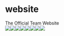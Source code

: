 # website
The Official Team Website<br />
[![](https://sourcerer.io/fame/kunal768/technocrats-robotics/website/images/0)](https://sourcerer.io/fame/kunal768/technocrats-robotics/website/links/0)[![](https://sourcerer.io/fame/kunal768/technocrats-robotics/website/images/1)](https://sourcerer.io/fame/kunal768/technocrats-robotics/website/links/1)[![](https://sourcerer.io/fame/kunal768/technocrats-robotics/website/images/2)](https://sourcerer.io/fame/kunal768/technocrats-robotics/website/links/2)[![](https://sourcerer.io/fame/kunal768/technocrats-robotics/website/images/3)](https://sourcerer.io/fame/kunal768/technocrats-robotics/website/links/3)[![](https://sourcerer.io/fame/kunal768/technocrats-robotics/website/images/4)](https://sourcerer.io/fame/kunal768/technocrats-robotics/website/links/4)[![](https://sourcerer.io/fame/kunal768/technocrats-robotics/website/images/5)](https://sourcerer.io/fame/kunal768/technocrats-robotics/website/links/5)[![](https://sourcerer.io/fame/kunal768/technocrats-robotics/website/images/6)](https://sourcerer.io/fame/kunal768/technocrats-robotics/website/links/6)[![](https://sourcerer.io/fame/kunal768/technocrats-robotics/website/images/7)](https://sourcerer.io/fame/kunal768/technocrats-robotics/website/links/7)
